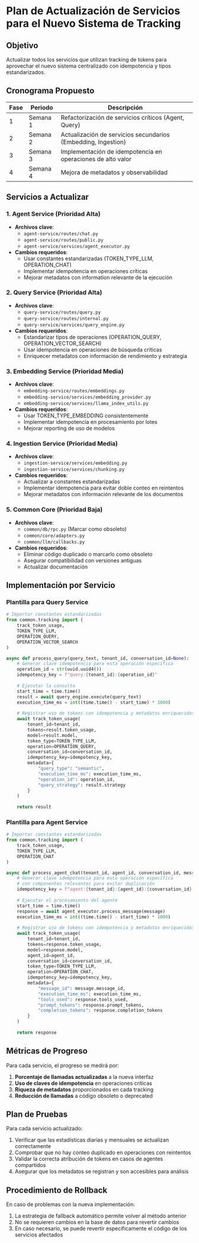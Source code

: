 # Plan de Actualización de Servicios para el Nuevo Sistema de Tracking

## Objetivo
Actualizar todos los servicios que utilizan tracking de tokens para aprovechar el nuevo sistema centralizado con idempotencia y tipos estandarizados.

## Cronograma Propuesto

| Fase | Periodo | Descripción |
|------|---------|-------------|
| 1 | Semana 1 | Refactorización de servicios críticos (Agent, Query) |
| 2 | Semana 2 | Actualización de servicios secundarios (Embedding, Ingestion) |
| 3 | Semana 3 | Implementación de idempotencia en operaciones de alto valor |
| 4 | Semana 4 | Mejora de metadatos y observabilidad |

## Servicios a Actualizar

### 1. Agent Service (Prioridad Alta)
- **Archivos clave**: 
  - `agent-service/routes/chat.py`
  - `agent-service/routes/public.py`
  - `agent-service/services/agent_executor.py`
- **Cambios requeridos**:
  - Usar constantes estandarizadas (TOKEN_TYPE_LLM, OPERATION_CHAT)
  - Implementar idempotencia en operaciones críticas
  - Mejorar metadatos con information relevante de la ejecución

### 2. Query Service (Prioridad Alta)
- **Archivos clave**: 
  - `query-service/routes/query.py`
  - `query-service/routes/internal.py`
  - `query-service/services/query_engine.py`
- **Cambios requeridos**:
  - Estandarizar tipos de operaciones (OPERATION_QUERY, OPERATION_VECTOR_SEARCH)
  - Usar idempotencia en operaciones de búsqueda críticas
  - Enriquecer metadatos con información de rendimiento y estrategia

### 3. Embedding Service (Prioridad Media)
- **Archivos clave**: 
  - `embedding-service/routes/embeddings.py`
  - `embedding-service/services/embedding_provider.py`
  - `embedding-service/services/llama_index_utils.py`
- **Cambios requeridos**:
  - Usar TOKEN_TYPE_EMBEDDING consistentemente
  - Implementar idempotencia en procesamiento por lotes
  - Mejorar reporting de uso de modelos

### 4. Ingestion Service (Prioridad Media)
- **Archivos clave**: 
  - `ingestion-service/services/embedding.py`
  - `ingestion-service/services/chunking.py`
- **Cambios requeridos**:
  - Actualizar a constantes estandarizadas
  - Implementar idempotencia para evitar doble conteo en reintentos
  - Mejorar metadatos con información relevante de los documentos

### 5. Common Core (Prioridad Baja)
- **Archivos clave**: 
  - `common/db/rpc.py` (Marcar como obsoleto)
  - `common/core/adapters.py`
  - `common/llm/callbacks.py`
- **Cambios requeridos**:
  - Eliminar código duplicado o marcarlo como obsoleto
  - Asegurar compatibilidad con versiones antiguas
  - Actualizar documentación

## Implementación por Servicio

### Plantilla para Query Service

```python
# Importar constantes estandarizadas
from common.tracking import (
    track_token_usage, 
    TOKEN_TYPE_LLM, 
    OPERATION_QUERY, 
    OPERATION_VECTOR_SEARCH
)

async def process_query(query_text, tenant_id, conversation_id=None):
    # Generar clave idempotencia para esta operación específica
    operation_id = str(uuid.uuid4())
    idempotency_key = f"query:{tenant_id}:{operation_id}"
    
    # Ejecutar la consulta
    start_time = time.time()
    result = await query_engine.execute(query_text)
    execution_time_ms = int((time.time() - start_time) * 1000)
    
    # Registrar uso de tokens con idempotencia y metadatos enriquecidos
    await track_token_usage(
        tenant_id=tenant_id,
        tokens=result.token_usage,
        model=result.model,
        token_type=TOKEN_TYPE_LLM,
        operation=OPERATION_QUERY,
        conversation_id=conversation_id,
        idempotency_key=idempotency_key,
        metadata={
            "query_type": "semantic",
            "execution_time_ms": execution_time_ms,
            "operation_id": operation_id,
            "query_strategy": result.strategy
        }
    )
    
    return result
```

### Plantilla para Agent Service

```python
# Importar constantes estandarizadas
from common.tracking import (
    track_token_usage, 
    TOKEN_TYPE_LLM, 
    OPERATION_CHAT
)

async def process_agent_chat(tenant_id, agent_id, conversation_id, message):
    # Generar clave idempotencia para esta operación específica 
    # con componentes relevantes para evitar duplicación
    idempotency_key = f"agent:{tenant_id}:{agent_id}:{conversation_id}:{message.message_id}"
    
    # Ejecutar el procesamiento del agente
    start_time = time.time()
    response = await agent_executor.process_message(message)
    execution_time_ms = int((time.time() - start_time) * 1000)
    
    # Registrar uso de tokens con idempotencia y metadatos enriquecidos
    await track_token_usage(
        tenant_id=tenant_id,
        tokens=response.token_usage,
        model=response.model,
        agent_id=agent_id,
        conversation_id=conversation_id,
        token_type=TOKEN_TYPE_LLM,
        operation=OPERATION_CHAT,
        idempotency_key=idempotency_key,
        metadata={
            "message_id": message.message_id,
            "execution_time_ms": execution_time_ms,
            "tools_used": response.tools_used,
            "prompt_tokens": response.prompt_tokens,
            "completion_tokens": response.completion_tokens
        }
    )
    
    return response
```

## Métricas de Progreso

Para cada servicio, el progreso se medirá por:
1. **Porcentaje de llamadas actualizadas** a la nueva interfaz
2. **Uso de claves de idempotencia** en operaciones críticas
3. **Riqueza de metadatos** proporcionados en cada tracking
4. **Reducción de llamadas** a código obsoleto o deprecated

## Plan de Pruebas

Para cada servicio actualizado:
1. Verificar que las estadísticas diarias y mensuales se actualizan correctamente
2. Comprobar que no hay conteo duplicado en operaciones con reintentos
3. Validar la correcta atribución de tokens en casos de agentes compartidos
4. Asegurar que los metadatos se registran y son accesibles para análisis

## Procedimiento de Rollback

En caso de problemas con la nueva implementación:
1. La estrategia de fallback automático permite volver al método anterior
2. No se requieren cambios en la base de datos para revertir cambios
3. En caso necesario, se puede revertir específicamente el código de los servicios afectados
